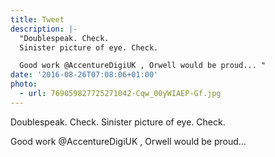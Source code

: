 ```yaml
---
title: Tweet
description: |-
  "Doublespeak. Check.
  Sinister picture of eye. Check.

  Good work @AccentureDigiUK , Orwell would be proud... "
date: '2016-08-26T07:08:06+01:00'
photo:
  - url: 769059827725271042-Cqw_00yWIAEP-Gf.jpg
---
```

Doublespeak. Check.
Sinister picture of eye. Check.

Good work @AccentureDigiUK , Orwell would be proud... 

